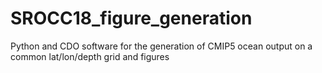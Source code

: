 # SROCC18_figure_generation
Python and CDO software for the generation of CMIP5 ocean output on a common lat/lon/depth grid and figures
